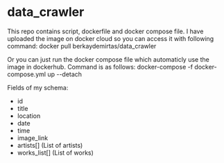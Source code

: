 # data_crawler

This repo contains script, dockerfile and docker compose file. I have uploaded the image on docker cloud so you can access it with following command:
docker pull berkaydemirtas/data_crawler

Or you can just run the docker compose file which automaticly use the image in dockerhub. Command is as follows:
docker-compose -f docker-compose.yml up --detach

Fields of my schema:

- id
- title
- location
- date
- time
- image_link
- artists[] (List of artists)
- works_list[] (List of works)

